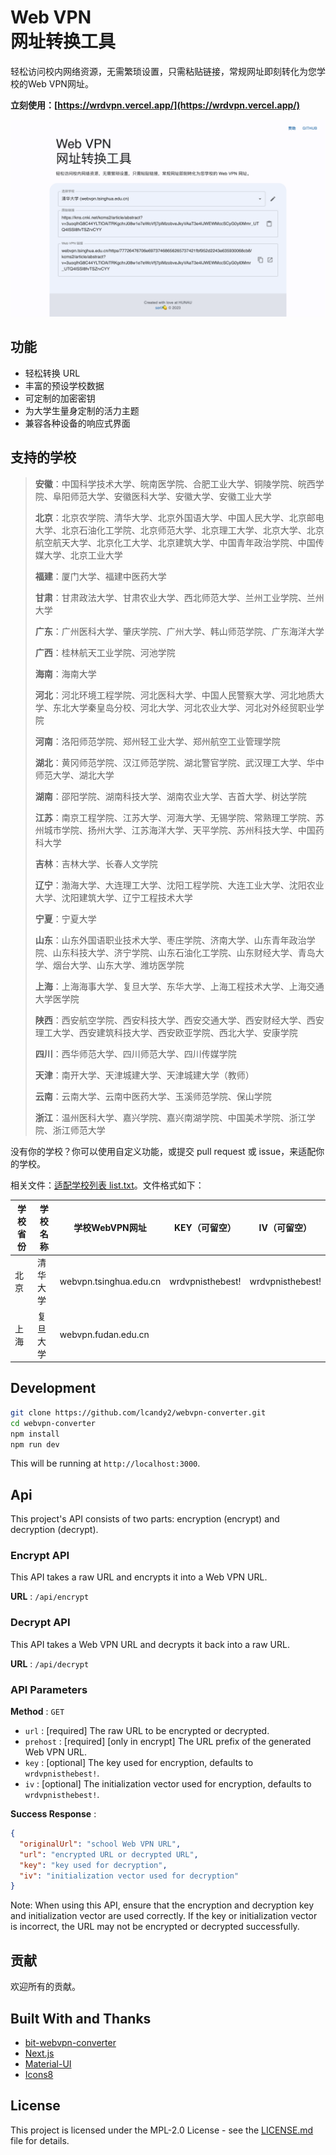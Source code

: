 # Web VPN <br>网址转换工具

轻松访问校内网络资源，无需繁琐设置，只需粘贴链接，常规网址即刻转化为您学校的Web VPN网址。

**立刻使用：[https://wrdvpn.vercel.app/](https://wrdvpn.vercel.app/)**

![alt text](./assests/main.png)

## 功能

- 轻松转换 URL
- 丰富的预设学校数据
- 可定制的加密密钥
- 为大学生量身定制的活力主题
- 兼容各种设备的响应式界面

## 支持的学校

> **安徽**：中国科学技术大学、皖南医学院、合肥工业大学、铜陵学院、皖西学院、阜阳师范大学、安徽医科大学、安徽大学、安徽工业大学
> 
> **北京**：北京农学院、清华大学、北京外国语大学、中国人民大学、北京邮电大学、北京石油化工学院、北京师范大学、北京理工大学、北京大学、北京航空航天大学、北京化工大学、北京建筑大学、中国青年政治学院、中国传媒大学、北京工业大学
> 
> **福建**：厦门大学、福建中医药大学
> 
> **甘肃**：甘肃政法大学、甘肃农业大学、西北师范大学、兰州工业学院、兰州大学
> 
> **广东**：广州医科大学、肇庆学院、广州大学、韩山师范学院、广东海洋大学
> 
> **广西**：桂林航天工业学院、河池学院
> 
> **海南**：海南大学
> 
> **河北**：河北环境工程学院、河北医科大学、中国人民警察大学、河北地质大学、东北大学秦皇岛分校、河北大学、河北农业大学、河北对外经贸职业学院
> 
> **河南**：洛阳师范学院、郑州轻工业大学、郑州航空工业管理学院
> 
> **湖北**：黄冈师范学院、汉江师范学院、湖北警官学院、武汉理工大学、华中师范大学、湖北大学
> 
> **湖南**：邵阳学院、湖南科技大学、湖南农业大学、吉首大学、树达学院
> 
> **江苏**：南京工程学院、江苏大学、河海大学、无锡学院、常熟理工学院、苏州城市学院、扬州大学、江苏海洋大学、天平学院、苏州科技大学、中国药科大学
> 
> **吉林**：吉林大学、长春人文学院
> 
> **辽宁**：渤海大学、大连理工大学、沈阳工程学院、大连工业大学、沈阳农业大学、沈阳建筑大学、辽宁工程技术大学
> 
> **宁夏**：宁夏大学
> 
> **山东**：山东外国语职业技术大学、枣庄学院、济南大学、山东青年政治学院、山东科技大学、济宁学院、山东石油化工学院、山东财经大学、青岛大学、烟台大学、山东大学、潍坊医学院
> 
> **上海**：上海海事大学、复旦大学、东华大学、上海工程技术大学、上海交通大学医学院
> 
> **陕西**：西安航空学院、西安科技大学、西安交通大学、西安财经大学、西安理工大学、西安建筑科技大学、西安欧亚学院、西北大学、安康学院
> 
> **四川**：西华师范大学、四川师范大学、四川传媒学院
> 
> **天津**：南开大学、天津城建大学、天津城建大学（教师）
> 
> **云南**：云南大学、云南中医药大学、玉溪师范学院、保山学院
> 
> **浙江**：温州医科大学、嘉兴学院、嘉兴南湖学院、中国美术学院、浙江学院、浙江师范大学
> 

没有你的学校？你可以使用自定义功能，或提交 pull request 或 issue，来适配你的学校。

相关文件：[适配学校列表 list.txt](https://github.com/lcandy2/webvpn-converter/blob/main/data/db/list.txt)。文件格式如下：

| 学校省份 | 学校名称 | 学校WebVPN网址 | KEY（可留空）              | IV（可留空）           |
|----|---------|--------------|------------------------|---------------------|
| 北京    | 清华大学     | webvpn.tsinghua.edu.cn | wrdvpnisthebest!    | wrdvpnisthebest!    |
| 上海    | 复旦大学     | webvpn.fudan.edu.cn    |                     |


## Development

```bash
git clone https://github.com/lcandy2/webvpn-converter.git
cd webvpn-converter
npm install
npm run dev
```

This will be running at `http://localhost:3000`.

## Api

This project's API consists of two parts: encryption (encrypt) and decryption (decrypt).

### Encrypt API

This API takes a raw URL and encrypts it into a Web VPN URL.

**URL** : `/api/encrypt`


### Decrypt API

This API takes a Web VPN URL and decrypts it back into a raw URL.

**URL** : `/api/decrypt`

### API Parameters

**Method** : `GET`

- `url` : [required] The raw URL to be encrypted or decrypted.
- `prehost` : [required] [only in encrypt] The URL prefix of the generated Web VPN URL.
- `key` : [optional] The key used for encryption, defaults to `wrdvpnisthebest!`.
- `iv` : [optional] The initialization vector used for encryption, defaults to `wrdvpnisthebest!`.

**Success Response** : 

```json
{
  "originalUrl": "school Web VPN URL",
  "url": "encrypted URL or decrypted URL",
  "key": "key used for decryption",
  "iv": "initialization vector used for decryption"
}
```

Note: When using this API, ensure that the encryption and decryption key and initialization vector are used correctly. If the key or initialization vector is incorrect, the URL may not be encrypted or decrypted successfully.

## 贡献

欢迎所有的贡献。

## Built With and Thanks

- [bit-webvpn-converter](https://github.com/spencerwooo/bit-webvpn-converter)
- [Next.js](https://nextjs.org/)
- [Material-UI](https://mui.com/)
- [Icons8](https://icons8.com/)

## License

This project is licensed under the MPL-2.0 License - see the [LICENSE.md](LICENSE.md) file for details.
